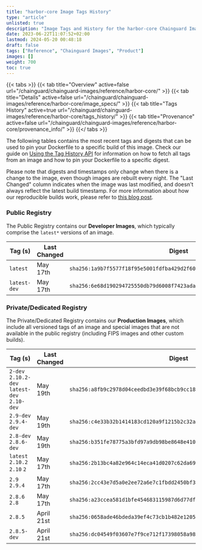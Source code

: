 ```yaml
---
title: "harbor-core Image Tags History"
type: "article"
unlisted: true
description: "Image Tags and History for the harbor-core Chainguard Image"
date: 2023-06-22T11:07:52+02:00
lastmod: 2024-05-20 00:48:18
draft: false
tags: ["Reference", "Chainguard Images", "Product"]
images: []
weight: 700
toc: true
---
```


{{< tabs >}}
{{< tab title="Overview" active=false url="/chainguard/chainguard-images/reference/harbor-core/" >}}
{{< tab title="Details" active=false url="/chainguard/chainguard-images/reference/harbor-core/image_specs/" >}}
{{< tab title="Tags History" active=true url="/chainguard/chainguard-images/reference/harbor-core/tags_history/" >}}
{{< tab title="Provenance" active=false url="/chainguard/chainguard-images/reference/harbor-core/provenance_info/" >}}
{{</ tabs >}}

The following tables contains the most recent tags and digests that can be used to pin your Dockerfile to a specific build of this image. Check our guide on [Using the Tag History API](/chainguard/chainguard-images/using-the-tag-history-api/) for information on how to fetch all tags from an image and how to pin your Dockerfile to a specific digest.

Please note that digests and timestamps only change when there is a change to the image, even though images are rebuilt every night. The "Last Changed" column indicates when the image was last modified, and doesn't always reflect the latest build timestamp. For more information about how our reproducible builds work, please refer to [this blog post](https://www.chainguard.dev/unchained/reproducing-chainguards-reproducible-image-builds).

### Public Registry
The Public Registry contains our **Developer Images**, which typically comprise the `latest*` versions of an image.

| Tag (s)       | Last Changed | Digest                                                                    |
|---------------|--------------|---------------------------------------------------------------------------|
|  `latest`     | May 17th     | `sha256:1a9b7f5577f18f95e5001fdfba429d2f60c6aeb55290ed046e5811003f704594` |
|  `latest-dev` | May 17th     | `sha256:6e68d190294725550db79d6008f7423ada73567bf2080f36a7c6cac62ea28cc9` |


### Private/Dedicated Registry
The Private/Dedicated Registry contains our **Production Images**, which include all versioned tags of an image and special images that are not available in the public registry (including FIPS images and other custom builds).

| Tag (s)                                       | Last Changed | Digest                                                                    |
|-----------------------------------------------|--------------|---------------------------------------------------------------------------|
|  `2-dev` `2.10.2-dev` `latest-dev` `2.10-dev` | May 19th     | `sha256:a8fb9c2978d04ceedbd3e39f68bcb9cc1898f1b1718cc39d1b2b41fd88e63730` |
|  `2.9-dev` `2.9.4-dev`                        | May 19th     | `sha256:c4e33b32b1414183cd120a9f1215b2c32aa5c3fefae35ce444485fb1987564b1` |
|  `2.8-dev` `2.8.6-dev`                        | May 19th     | `sha256:b351fe78775a3bfd97a9db98be8648e410b9fdf17f22a85c86bbd46378fe0183` |
|  `latest` `2.10.2` `2.10` `2`                 | May 17th     | `sha256:2b13bc4a82e964c14eca41d0207c62da693ba3fee6dbf8ef7cb16b35434bfd4e` |
|  `2.9` `2.9.4`                                | May 17th     | `sha256:2cc43e7d5a0e2ee72a6e7c1fbdd2450bf3dd9f89133691d701233ba4e143c3c9` |
|  `2.8.6` `2.8`                                | May 17th     | `sha256:a23ccea581d1bfe454683115987d6d77dfe8377be5d98a939c65b85a498f8a8e` |
|  `2.8.5`                                      | April 21st   | `sha256:0658ade46bdeda39ef4c73cb1b482e12054bec8d9d92b308519d94e65f7e376b` |
|  `2.8.5-dev`                                  | April 21st   | `sha256:dc04549f03607e7f9ce712f17398058a98f1a19092042f922830d1190f976229` |

